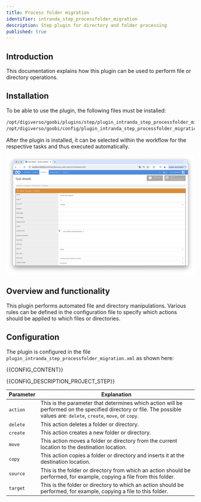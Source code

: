 ```yaml
---
title: Process folder migration
identifier: intranda_step_processfolder_migration
description: Step plugin for directory and folder processing
published: true
---
```


## Introduction
This documentation explains how this plugin can be used to perform file or directory operations.

## Installation
To be able to use the plugin, the following files must be installed:

```bash
/opt/digiverso/goobi/plugins/step/plugin_intranda_step_processfolder_migration.jar
/opt/digiverso/goobi/config/plugin_intranda_step_processfolder_migration.xml
```

After the plugin is installed, it can be selected within the workflow for the respective tasks and thus executed automatically.

![Configuration of the workflow step for using the plugin](screen1_en.png)


## Overview and functionality
This plugin performs automated file and directory manipulations. Various rules can be defined in the configuration file to specify which actions should be applied to which files or directories.


## Configuration
The plugin is configured in the file `plugin_intranda_step_processfolder_migration.xml` as shown here:

{{CONFIG_CONTENT}}

{{CONFIG_DESCRIPTION_PROJECT_STEP}}

| Parameter | Explanation |
|------------------------|------------------------------------|
| `action`                | This is the parameter that determines which action will be performed on the specified directory or file. The possible values are: `delete`, `create`, `move`, or `copy`. |
| `delete`                | This action deletes a folder or directory. |
| `create`                | This action creates a new folder or directory. |
| `move`                  | This action moves a folder or directory from the current location to the destination location. |
| `copy`                  | This action copies a folder or directory and inserts it at the destination location. |
| `source`                | This is the folder or directory from which an action should be performed, for example, copying a file from this folder. |
| `target`                | This is the folder or directory to which an action should be performed, for example, copying a file to this folder. |
